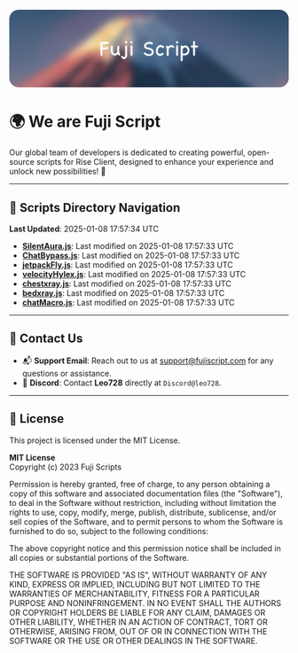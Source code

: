 ![Banner](.github/b.webp)

# 🌍 **We are Fuji Script**

Our global team of developers is dedicated to creating powerful, open-source scripts for Rise Client, designed to enhance your experience and unlock new possibilities! 🌟

---
<!-- SCRIPTS_NAVIGATION_START -->
## 📂 **Scripts Directory Navigation**

**Last Updated**: 2025-01-08 17:57:34 UTC

- **[SilentAura.js](scripts/SilentAura.js)**: Last modified on 2025-01-08 17:57:33 UTC
- **[ChatBypass.js](scripts/ChatBypass.js)**: Last modified on 2025-01-08 17:57:33 UTC
- **[jetpackFly.js](scripts/jetpackFly.js)**: Last modified on 2025-01-08 17:57:33 UTC
- **[velocityHylex.js](scripts/velocityHylex.js)**: Last modified on 2025-01-08 17:57:33 UTC
- **[chestxray.js](scripts/chestxray.js)**: Last modified on 2025-01-08 17:57:33 UTC
- **[bedxray.js](scripts/bedxray.js)**: Last modified on 2025-01-08 17:57:33 UTC
- **[chatMacro.js](scripts/chatMacro.js)**: Last modified on 2025-01-08 17:57:33 UTC

<!-- SCRIPTS_NAVIGATION_END -->

---

## 💬 **Contact Us**  
- 📬 **Support Email**: Reach out to us at [support@fujiscript.com](mailto:support@fujiscript.com) for any questions or assistance.  
- 💬 **Discord**: Contact **Leo728** directly at `Discord@leo728`.

---

## 📜 **License**

This project is licensed under the MIT License.  

**MIT License**  
Copyright (c) 2023 Fuji Scripts  

Permission is hereby granted, free of charge, to any person obtaining a copy of this software and associated documentation files (the "Software"), to deal in the Software without restriction, including without limitation the rights to use, copy, modify, merge, publish, distribute, sublicense, and/or sell copies of the Software, and to permit persons to whom the Software is furnished to do so, subject to the following conditions:  

The above copyright notice and this permission notice shall be included in all copies or substantial portions of the Software.  

THE SOFTWARE IS PROVIDED "AS IS", WITHOUT WARRANTY OF ANY KIND, EXPRESS OR IMPLIED, INCLUDING BUT NOT LIMITED TO THE WARRANTIES OF MERCHANTABILITY, FITNESS FOR A PARTICULAR PURPOSE AND NONINFRINGEMENT. IN NO EVENT SHALL THE AUTHORS OR COPYRIGHT HOLDERS BE LIABLE FOR ANY CLAIM, DAMAGES OR OTHER LIABILITY, WHETHER IN AN ACTION OF CONTRACT, TORT OR OTHERWISE, ARISING FROM, OUT OF OR IN CONNECTION WITH THE SOFTWARE OR THE USE OR OTHER DEALINGS IN THE SOFTWARE.  
